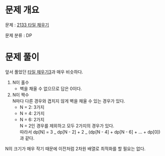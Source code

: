 # 문제 개요

문제 : [2133 타일 채우기](https://www.acmicpc.net/problem/2133)

문제 분류 : DP

# 문제 풀이

앞서 풀었던 [타일 채우기3](https://www.acmicpc.net/problem/14852)과 매우 비슷하다.

1. N이 홀수
   - 벽을 채울 수 없으므로 답은 0이다.
2. N이 짝수  
   N마다 다른 경우와 겹치지 않게 벽을 채울 수 있는 경우가 있다.
   - N = 2: 3가지
   - N = 4: 2가지
   - N = 6: 2가지  
     N = 2인 경우를 제외하고 모두 2가지의 경우가 있다.  
     따라서 dp[N] = 3 _ dp[N - 2] + 2 _ (dp[N - 4] + dp[N - 6] + ... + dp[0])과 같다.

N의 크기가 매우 작기 때문에 이전처럼 2차원 배열로 최적화를 할 필요는 없다.
